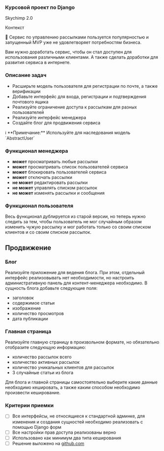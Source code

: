 ### Курсовой проект по Django

Skychimp 2.0

Контекст
<aside>
📍 Сервис по управлению рассылками пользуется популярностью и запущенный MVP уже не удовлетворяет потребностям бизнеса. 

Вам нужно доработать сервис, чтобы он стал доступен для использования различными клиентами. А также сделать доработки для развития сервиса в интернете.

</aside>

### Описание задач

- Расширьте модель пользователя для регистрации по почте, а также верификации
- Добавьте интерфейс для входа, регистрации и подтверждения почтового ящика
- Реализуйте ограничение доступа к рассылкам для разных пользователей
- Реализуйте интерфейс менеджера
- Создайте блог для продвижения сервиса

<aside>
ℹ️ **Примечание:**
Используйте для наследования модель `AbstractUser`

</aside>

### Функционал менеджера

- **может** просматривать любые рассылки
- **может** просматривать список пользователей сервиса
- **может** блокировать пользователей сервиса
- **может** отключать рассылки
- **не может** редактировать рассылки
- **не может** управлять списком рассылок
- **не может** изменять рассылки и сообщения

### Функционал пользователя
Весь функционал дублируется из старой версии, но теперь нужно следить за тем, чтобы пользователь не мог случайным образом изменить чужую рассылку и мог работать только со своим списком клиентов и со своим списком рассылок.

## Продвижение

### Блог

Реализуйте приложение для ведения блога. При этом, отдельный интерфейс реализовывать нет необходимости, но настроить административную панель для контент-менеджера необходимо. В сущность блога добавьте следующие поля:

- заголовок
- содержимое статьи
- изображение
- количество просмотров
- дата публикации

### Главная страница

Реализуйте главную страницу в произвольном формате, но обязательно отобразите следующую информацию:

- количество рассылок всего
- количество активных рассылок
- количество уникальных клиентов для рассылок
- 3 случайные статьи из блога

Для блога и главной страницы самостоятельно выберите какие данные необходимо кешировать, а также каким способом необходимо произвести кеширование. 

### Критерии приемки

- [ ]  Все интерфейсы, не относящиеся к стандартной админке, для изменения и создания сущностей необходимо реализовать с помощью Django форм
- [ ]  Все настройки прав доступа реализованы верно
- [ ]  Использовано как минимум два типа кеширования
- [ ]  Решение выложено на [github.com](http://github.com/)
